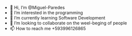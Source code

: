 - 👋 Hi, I’m @Miguel-Paredes
- 👀 I’m interested in the programming
- 🌱 I’m currently learning Software Development
- 💞️ I’m looking to collaborate on the weel-beging of people
- 📫 How to reach me  +593996126865

<!---
Miguel-Paredes/Miguel-Paredes is a ✨ special ✨ repository because its `README.md` (this file) appears on your GitHub profile.
You can click the Preview link to take a look at your changes.
--->

